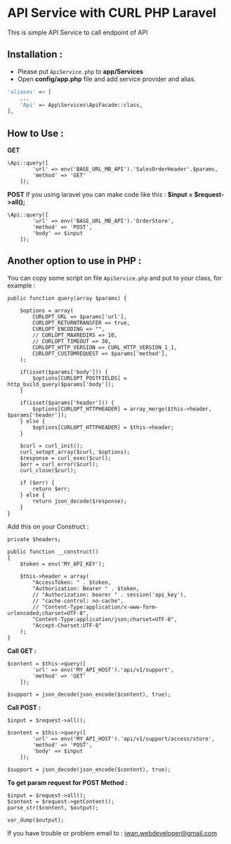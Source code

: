 # API Service with CURL PHP Laravel

This is simple API Service to call endpoint of API

## Installation :
- Please put `ApiService.php` to **app/Services**
- Open **config/app.php** file and add service provider and alias.
```sh
'aliases' => [
    ...
    'Api' => App\Services\ApiFacade::class,
],
```

## How to Use :
**GET**
```
\Api::query([
        'url' => env('BASE_URL_MB_API').'SalesOrderHeader'.$params,
        'method' => 'GET'
    ]);
```

**POST**
If you using laravel you can make code like this :
**$input = $request->all();**
```
\Api::query([
        'url' => env('BASE_URL_MB_API').'OrderStore',
        'method' => 'POST',
        'body' => $input
    ]);
```

## Another option to use in PHP :
You can copy some script on file `ApiService.php` and put to your class, for example :
```
public function query(array $params) {

	$options = array(
		CURLOPT_URL => $params['url'],
		CURLOPT_RETURNTRANSFER => true,
		CURLOPT_ENCODING => "",
		// CURLOPT_MAXREDIRS => 10,
		// CURLOPT_TIMEOUT => 30,
		CURLOPT_HTTP_VERSION => CURL_HTTP_VERSION_1_1,
		CURLOPT_CUSTOMREQUEST => $params['method'],
	);

	if(isset($params['body'])) {
		$options[CURLOPT_POSTFIELDS] = http_build_query($params['body']);
	}

	if(isset($params['header'])) {
		$options[CURLOPT_HTTPHEADER] = array_merge($this->header, $params['header']);
	} else {
		$options[CURLOPT_HTTPHEADER] = $this->header;
	}

	$curl = curl_init();
	curl_setopt_array($curl, $options);
	$response = curl_exec($curl);
	$err = curl_error($curl);
	curl_close($curl);
	
	if ($err) {
		return $err;
	} else {
		return json_decode($response);
	}
}
```

Add this on your Construct :
```
private $headers;

public function __construct()
{
	$token = env('MY_API_KEY');
	
	$this->header = array(
		"AccessToken: " . $token,
		"Authorization: Bearer " . $token,
		// "Authorization: bearer " . session('api_key'),
		// "cache-control: no-cache",
		// "Content-Type:application/x-www-form-urlencoded;charset=UTF-8",
		"Content-Type:application/json;charset=UTF-8",
		"Accept-Charset:UTF-8"
	);
}
```

**Call GET :**
```
$content = $this->query([
		'url' => env('MY_API_HOST').'api/v1/support',
		'method' => 'GET'
	]);

$support = json_decode(json_encode($content), true);
```

**Call POST :**
```
$input = $request->all();

$content = $this->query([
		'url' => env('MY_API_HOST').'api/v1/support/access/store',
		'method' => 'POST',
		'body' => $input
	]);

$support = json_decode(json_encode($content), true);
```

**To get param request for POST Method :**
```
$input = $request->all();
$content = $request->getContent();
parse_str($content, $output);

var_dump($output);
```

If you have trouble or problem email to : <iwan.webdeveloper@gmail.com>